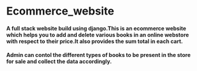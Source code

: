 # Ecommerce_website
<h4> A full stack website build using django.This is an ecommerce website which helps you to add and delete various books in an online webstore with respect to their price.It also provides the sum total in each cart.</h4>
<h4>Admin can contol the different types of books to be present in the store for sale and collect the data accordingly.</h4>

